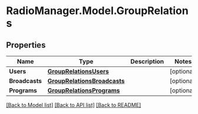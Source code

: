 # RadioManager.Model.GroupRelations
## Properties

Name | Type | Description | Notes
------------ | ------------- | ------------- | -------------
**Users** | [**GroupRelationsUsers**](GroupRelationsUsers.md) |  | [optional] 
**Broadcasts** | [**GroupRelationsBroadcasts**](GroupRelationsBroadcasts.md) |  | [optional] 
**Programs** | [**GroupRelationsPrograms**](GroupRelationsPrograms.md) |  | [optional] 

[[Back to Model list]](../README.md#documentation-for-models) [[Back to API list]](../README.md#documentation-for-api-endpoints) [[Back to README]](../README.md)

